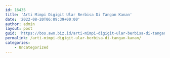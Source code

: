 ```yaml
---
id: 16435
title: 'Arti Mimpi Digigit Ular Berbisa Di Tangan Kanan'
date: '2022-08-20T06:09:39+00:00'
author: admin
layout: post
guid: 'https://bos.awn.biz.id/arti-mimpi-digigit-ular-berbisa-di-tangan-kanan/'
permalink: /arti-mimpi-digigit-ular-berbisa-di-tangan-kanan/
categories:
    - Uncategorized
---
```


